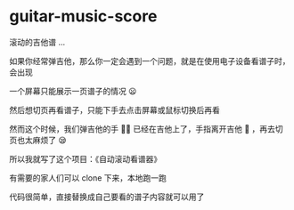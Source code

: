 # guitar-music-score

滚动的吉他谱 ... 

如果你经常弹吉他，那么你一定会遇到一个问题，就是在使用电子设备看谱子时，会出现

一个屏幕只能展示一页谱子的情况 😦

然后想切页再看谱子，只能下手去点击屏幕或鼠标切换后再看

然而这个时候，我们弹吉他的手 ✋🏻 已经在吉他上了，手指离开吉他 🎸 ，再去切页也太麻烦了 😪

所以我就写了这个项目：《自动滚动看谱器》

有需要的家人们可以 clone 下来，本地跑一跑

代码很简单，直接替换成自己要看的谱子内容就可以用了
